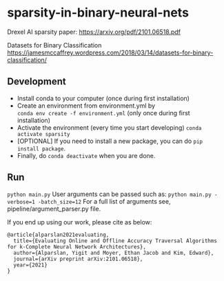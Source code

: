 # sparsity-in-binary-neural-nets
Drexel AI sparsity paper: https://arxiv.org/pdf/2101.06518.pdf

Datasets for Binary Classification
https://jamesmccaffrey.wordpress.com/2018/03/14/datasets-for-binary-classification/


## Development
* Install conda to your computer (once during first installation)
* Create an environment from environment.yml by  
`conda env create -f environment.yml`
(only once during first installation)
* Activate the environment (every time you start developing)
`conda activate sparsity`
* [OPTIONAL] If you need to install a new package, you can do `pip install package`.
* Finally, do `conda deactivate` when you are done.

## Run
`python main.py`
User arguments can be passed such as:
`python main.py -verbose=1 -batch_size=12` 
For a full list of arguments see, pipeline/argument_parser.py file.

If you end up using our work, please cite as below:
```
@article{alparslan2021evaluating,
  title={Evaluating Online and Offline Accuracy Traversal Algorithms for k-Complete Neural Network Architectures},
  author={Alparslan, Yigit and Moyer, Ethan Jacob and Kim, Edward},
  journal={arXiv preprint arXiv:2101.06518},
  year={2021}
}
```
